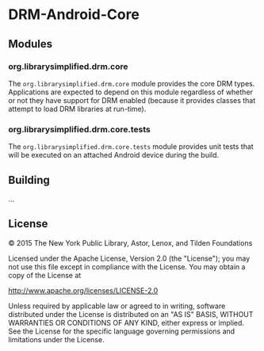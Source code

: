 DRM-Android-Core
=====================

## Modules

### org.librarysimplified.drm.core

The `org.librarysimplified.drm.core` module provides the core DRM types. Applications
are expected to depend on this module regardless of whether or not
they have support for DRM enabled (because it provides classes that
attempt to load DRM libraries at run-time).

### org.librarysimplified.drm.core.tests

The `org.librarysimplified.drm.core.tests` module provides unit tests that will be
executed on an attached Android device during the build.

## Building

...

## License

© 2015 The New York Public Library, Astor, Lenox, and Tilden Foundations

Licensed under the Apache License, Version 2.0 (the "License");
you may not use this file except in compliance with the License.
You may obtain a copy of the License at

  http://www.apache.org/licenses/LICENSE-2.0

Unless required by applicable law or agreed to in writing, software
distributed under the License is distributed on an "AS IS" BASIS,
WITHOUT WARRANTIES OR CONDITIONS OF ANY KIND, either express
or implied. See the License for the specific language governing
permissions and limitations under the License.
